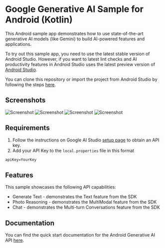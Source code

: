 # Google Generative AI Sample for Android (Kotlin)

This Android sample app demonstrates how to use state-of-the-art 
generative AI models (like Gemini) to build AI-powered features and applications.

To try out this sample app, you need to use the latest stable version of Android Studio. 
However, if you want to latest lint checks and AI productivity features in Android 
Studio uses the latest preview version of [Android Studio](https://developer.android.com/studio/preview).

You can clone this repository or import the project from Android Studio by following the steps
[here](https://developer.android.com/jetpack/compose/setup#sample).

## Screenshots

<img src="screenshots/Screenshots1.png" alt="Screenshot">
<img src="screenshots/Screenshots2.png" alt="Screenshot">
<img src="screenshots/Screenshots3.png" alt="Screenshot">
<img src="screenshots/Screenshots4.png" alt="Screenshot">

## Requirements

1. Follow the instructions on Google AI Studio [setup page](https://makersuite.google.com/app/apikey) to obtain an API key.
2. Add your API Key to the `local.properties` file in this format

```txt
apiKey=YourKey
```
## Features

This sample showcases the following API capabilities:
* Generate Text - demonstrates the Text feature from the SDK
* Photo Reasoning - demonstrates the MultiModal feature from the SDK
* Chat - demonstrates the Multi-turn Conversations feature from the SDK

## Documentation

You can find the quick start documentation for the Android Generative AI API [here](https://ai.google.dev/tutorials/android_quickstart).
